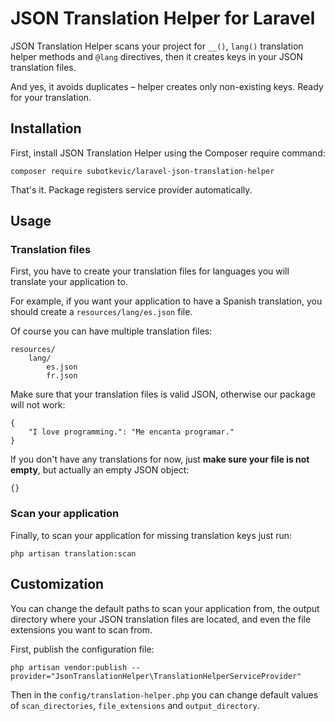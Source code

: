 # JSON Translation Helper for Laravel
JSON Translation Helper scans your project for `__()`, `lang()` translation helper methods and `@lang` directives, then it creates keys in your JSON translation files. 

And yes, it avoids duplicates – helper creates only non-existing keys. Ready for your translation.

## Installation

First, install JSON Translation Helper using the Composer require command:

```
composer require subotkevic/laravel-json-translation-helper
```

That's it. Package registers service provider automatically.

## Usage

### Translation files

First, you have to create your translation files for languages you will translate your application to. 

For example, if you want your application to have a Spanish translation, you should create a `resources/lang/es.json` file.

Of course you can have multiple translation files:
```
resources/
    lang/
        es.json
        fr.json
```

Make sure that your translation files is valid JSON, otherwise our package will not work:

```
{
    "I love programming.": "Me encanta programar."
}
```

If you don't have any translations for now, just **make sure your file is not empty**, but actually an empty JSON object:
```
{}
```

### Scan your application

Finally, to scan your application for missing translation keys just run:

```
php artisan translation:scan
```

## Customization

You can change the default paths to scan your application from, the output directory where your JSON translation files are located, and even the file extensions you want to scan from.

First, publish the configuration file:

```
php artisan vendor:publish --provider="JsonTranslationHelper\TranslationHelperServiceProvider"
```

Then in the `config/translation-helper.php` you can change default values of `scan_directories`, `file_extensions` and `output_directory`.